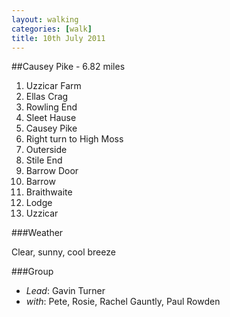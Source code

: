 ```yaml
---
layout: walking
categories: [walk]
title: 10th July 2011
---
```


##Causey Pike - 6\.82 miles

1. Uzzicar Farm
1. Ellas Crag
1. Rowling End
1. Sleet Hause
1. Causey Pike
1. Right turn to High Moss
1. Outerside
1. Stile End
1. Barrow Door
1. Barrow
1. Braithwaite
1. Lodge
1. Uzzicar

###Weather

Clear, sunny, cool breeze

###Group

- *Lead*: Gavin Turner
- *with*: Pete, Rosie, Rachel Gauntly, Paul Rowden

